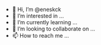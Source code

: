 - 👋 Hi, I’m @eneskck
- 👀 I’m interested in ...
- 🌱 I’m currently learning ...
- 💞️ I’m looking to collaborate on ...
- 📫 How to reach me ...

<!---
eneskck/eneskck is a ✨ special ✨ repository because its `README.md` (this file) appears on your GitHub profile.
You can click the Preview link to take a look at your changes.
--->

